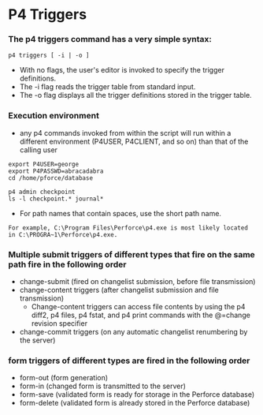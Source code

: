 # P4 Triggers


### The p4 triggers command has a very simple syntax:
~~~
p4 triggers [ -i | -o ]
~~~

- With no flags, the user's editor is invoked to specify the trigger definitions.
- The -i flag reads the trigger table from standard input.
- The -o flag displays all the trigger definitions stored in the trigger table.

### Execution environment
- any p4 commands invoked from within the script will run within a different environment (P4USER, P4CLIENT, and so on) than that of the calling user
~~~
export P4USER=george
export P4PASSWD=abracadabra
cd /home/pforce/database

p4 admin checkpoint
ls -l checkpoint.* journal*
~~~
- For path names that contain spaces, use the short path name.
~~~
For example, C:\Program Files\Perforce\p4.exe is most likely located in C:\PROGRA~1\Perforce\p4.exe.
~~~

### Multiple submit triggers of different types that fire on the same path fire in the following order
- change-submit (fired on changelist submission, before file transmission)
- change-content triggers (after changelist submission and file transmission)
  - Change-content triggers can access file contents by using the p4 diff2, p4 files, p4 fstat, and p4 print commands with the @=change revision specifier
- change-commit triggers (on any automatic changelist renumbering by the server)

### form triggers of different types are fired in the following order
- form-out (form generation)
- form-in (changed form is transmitted to the server)
- form-save (validated form is ready for storage in the Perforce database)
- form-delete (validated form is already stored in the Perforce database)

